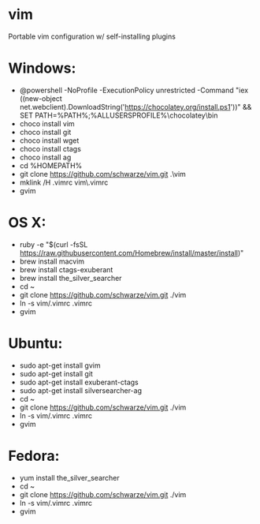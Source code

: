 vim
===
Portable vim configuration w/ self-installing plugins

Windows:
===
  - @powershell -NoProfile -ExecutionPolicy unrestricted -Command "iex ((new-object net.webclient).DownloadString('https://chocolatey.org/install.ps1'))" && SET PATH=%PATH%;%ALLUSERSPROFILE%\chocolatey\bin
  - choco install vim
  - choco install git
  - choco install wget
  - choco install ctags
  - choco install ag
  - cd %HOMEPATH%
  - git clone https://github.com/schwarze/vim.git .\vim
  - mklink /H .vimrc vim\\.vimrc
  - gvim

OS X:
===
  - ruby -e "$(curl -fsSL https://raw.githubusercontent.com/Homebrew/install/master/install)"
  - brew install macvim
  - brew install ctags-exuberant
  - brew install the_silver_searcher
  - cd ~
  - git clone https://github.com/schwarze/vim.git ./vim
  - ln -s vim/.vimrc .vimrc
  - gvim

Ubuntu:
===
  - sudo apt-get install gvim
  - sudo apt-get install git
  - sudo apt-get install exuberant-ctags
  - sudo apt-get install silversearcher-ag
  - cd ~
  - git clone https://github.com/schwarze/vim.git ./vim
  - ln -s vim/.vimrc .vimrc
  - gvim

Fedora:
===
  - yum install the_silver_searcher
  - cd ~
  - git clone https://github.com/schwarze/vim.git ./vim
  - ln -s vim/.vimrc .vimrc
  - gvim

